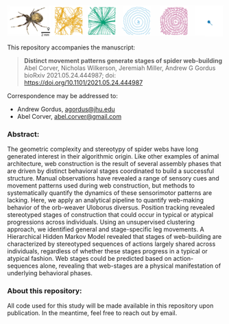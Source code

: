 ![Uloborus diversus web-making](header.jpg)

This repository accompanies the manuscript:

> **Distinct movement patterns generate stages of spider web-building**  
> Abel Corver, Nicholas Wilkerson, Jeremiah Miller, Andrew G Gordus  
> bioRxiv 2021.05.24.444987; doi: https://doi.org/10.1101/2021.05.24.444987 

Correspondence may be addressed to:
* Andrew Gordus, agordus@jhu.edu
* Abel Corver, abel.corver@gmail.com

### Abstract:
The geometric complexity and stereotypy of spider webs have long generated interest in their algorithmic origin. Like other examples of animal architecture, web construction is the result of several assembly phases that are driven by distinct behavioral stages coordinated to build a successful structure. Manual observations have revealed a range of sensory cues and movement patterns used during web construction, but methods to systematically quantify the dynamics of these sensorimotor patterns are lacking. Here, we apply an analytical pipeline to quantify web-making behavior of the orb-weaver Uloborus diversus. Position tracking revealed stereotyped stages of construction that could occur in typical or atypical progressions across individuals. Using an unsupervised clustering approach, we identified general and stage-specific leg movements. A Hierarchical Hidden Markov Model revealed that stages of web-building are characterized by stereotyped sequences of actions largely shared across individuals, regardless of whether these stages progress in a typical or atypical fashion. Web stages could be predicted based on action-sequences alone, revealing that web-stages are a physical manifestation of underlying behavioral phases.

### About this repository:
All code used for this study will be made available in this repository upon publication. In the meantime, feel free to reach out by email.